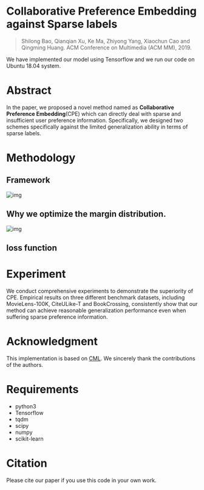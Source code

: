 # Collaborative Preference Embedding against Sparse labels
> Shilong Bao, Qianqian Xu, Ke Ma, Zhiyong Yang, Xiaochun Cao and Qingming Huang. ACM Conference on Multimedia (ACM MM), 2019. 

We have implemented our model using Tensorflow and we run our code on Ubuntu 18.04 system.


# Abstract
 In the paper, we proposed a novel method named as **Collaborative Preference Embedding**(CPE) which can directly deal with sparse and insufficient user preference information. Specifically, we designed two schemes specifically against the limited generalization ability in terms of sparse labels.
# Methodology
## Framework
  ![img]()
## Why we optimize the margin distribution.
  ![img]()
  
## loss function

# Experiment
  We conduct comprehensive experiments to demonstrate the superiority of CPE. Empirical results on three different benchmark datasets, including MovieLens-100K, CiteULike-T and BookCrossing, consistently show that our method can achieve reasonable generalization performance even when suffering sparse preference information.

# Acknowledgment 
This implementation is based on [CML](https://github.com/changun/CollMetric). We sincerely thank the contributions of the authors.

# Requirements
  - python3 
  - Tensorflow
  - tqdm
  - scipy
  - numpy
  - scikit-learn

# Citation
Please cite our paper if you use this code in your own work.
